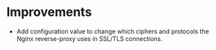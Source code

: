# Improvements

- Add configuration value to change which ciphers and protocols the Nginx
  reverse-proxy uses in SSL/TLS connections.